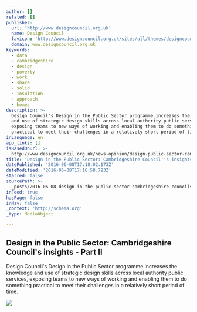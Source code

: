 ```yaml
---
author: []
related: []
publisher:
  url: 'http://www.designcouncil.org.uk'
  name: Design Council
  favicon: 'http://www.designcouncil.org.uk/sites/all/themes/designcouncil/favicon.ico'
  domain: www.designcouncil.org.uk
keywords:
  - data
  - cambridgeshire
  - design
  - poverty
  - work
  - share
  - solid
  - insulation
  - approach
  - homes
description: >-
  Design Council's Design in the Public Sector programme increases the knowledge
  and use of strategic design skills across local authority public services,
  exposing teams to new ways of working and enabling them to do something
  practical to meet their challenges in a relatively short period of time.
inLanguage: en
app_links: []
isBasedOnUrl: >-
  http://www.designcouncil.org.uk/news-opinion/design-public-sector-cambridgeshire-council-s-insights-part-ii?utm_content=buffer8687a&utm_medium=social&utm_source=twitter.com&utm_campaign=buffer
title: 'Design in the Public Sector: Cambridgeshire Council''s insights - Part II'
datePublished: '2016-06-08T17:18:02.173Z'
dateModified: '2016-06-08T17:16:58.793Z'
starred: false
sourcePath: >-
  _posts/2016-06-08-design-in-the-public-sector-cambridgeshire-councils-insigh.md
inFeed: true
hasPage: false
inNav: false
_context: 'http://schema.org'
_type: MediaObject

---
```

<article style=""><h1>Design in the Public Sector: Cambridgeshire Council's insights - Part II</h1><p>Design Council's Design in the Public Sector programme increases the knowledge and use of strategic design skills across local authority public services, exposing teams to new ways of working and enabling them to do something practical to meet their challenges in a relatively short period of time.</p><img src="http://www.designcouncil.org.uk/sites/default/files/styles/dc_share_image/public/assets/images/cambridge-logic-model-poster.jpg?itok=x8hlT1U2" /></article>
